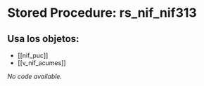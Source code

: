 # Stored Procedure: rs_nif_nif313

## Usa los objetos:
- [[nif_puc]]
- [[v_nif_acumes]]

*No code available.*

